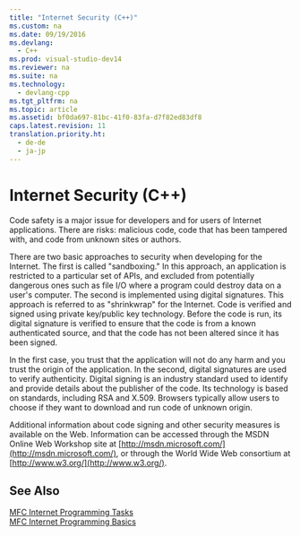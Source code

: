 ```yaml
---
title: "Internet Security (C++)"
ms.custom: na
ms.date: 09/19/2016
ms.devlang: 
  - C++
ms.prod: visual-studio-dev14
ms.reviewer: na
ms.suite: na
ms.technology: 
  - devlang-cpp
ms.tgt_pltfrm: na
ms.topic: article
ms.assetid: bf0da697-81bc-41f0-83fa-d7f82ed83df8
caps.latest.revision: 11
translation.priority.ht: 
  - de-de
  - ja-jp
---
```

# Internet Security (C++)
Code safety is a major issue for developers and for users of Internet applications. There are risks: malicious code, code that has been tampered with, and code from unknown sites or authors.  
  
 There are two basic approaches to security when developing for the Internet. The first is called "sandboxing." In this approach, an application is restricted to a particular set of APIs, and excluded from potentially dangerous ones such as file I/O where a program could destroy data on a user's computer. The second is implemented using digital signatures. This approach is referred to as "shrinkwrap" for the Internet. Code is verified and signed using private key/public key technology. Before the code is run, its digital signature is verified to ensure that the code is from a known authenticated source, and that the code has not been altered since it has been signed.  
  
 In the first case, you trust that the application will not do any harm and you trust the origin of the application. In the second, digital signatures are used to verify authenticity. Digital signing is an industry standard used to identify and provide details about the publisher of the code. Its technology is based on standards, including RSA and X.509. Browsers typically allow users to choose if they want to download and run code of unknown origin.  
  
 Additional information about code signing and other security measures is available on the Web. Information can be accessed through the MSDN Online Web Workshop site at [http://msdn.microsoft.com/](http://msdn.microsoft.com/), or through the World Wide Web consortium at [http://www.w3.org/](http://www.w3.org/).  
  
## See Also  
 [MFC Internet Programming Tasks](../vs140/MFC-Internet-Programming-Tasks.md)   
 [MFC Internet Programming Basics](../vs140/MFC-Internet-Programming-Basics.md)